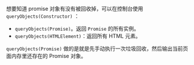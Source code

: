 想要知道 promise 对象有没有被回收掉，可以在控制台使用 `queryObjects(Constructor)` ：

- `queryObjects(Promise)`。返回 `Promise` 的所有实例。
- `queryObjects(HTMLElement)`：返回所有 HTML 元素。

`queryObjects(Promise)` 做的是就是先手动执行一次垃圾回收，然后输出当前页面内存里还存在的 Promise 对象。

